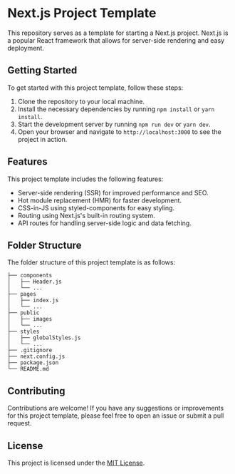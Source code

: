 # Next.js Project Template

This repository serves as a template for starting a Next.js project. Next.js is a popular React framework that allows for server-side rendering and easy deployment.

## Getting Started

To get started with this project template, follow these steps:

1. Clone the repository to your local machine.
2. Install the necessary dependencies by running `npm install` or `yarn install`.
3. Start the development server by running `npm run dev` or `yarn dev`.
4. Open your browser and navigate to `http://localhost:3000` to see the project in action.

## Features

This project template includes the following features:

- Server-side rendering (SSR) for improved performance and SEO.
- Hot module replacement (HMR) for faster development.
- CSS-in-JS using styled-components for easy styling.
- Routing using Next.js's built-in routing system.
- API routes for handling server-side logic and data fetching.

## Folder Structure

The folder structure of this project template is as follows:

```
├── components
│   ├── Header.js
│   └── ...
├── pages
│   ├── index.js
│   └── ...
├── public
│   ├── images
│   └── ...
├── styles
│   ├── globalStyles.js
│   └── ...
├── .gitignore
├── next.config.js
├── package.json
└── README.md
```

## Contributing

Contributions are welcome! If you have any suggestions or improvements for this project template, please feel free to open an issue or submit a pull request.

## License

This project is licensed under the [MIT License](https://opensource.org/licenses/MIT).
